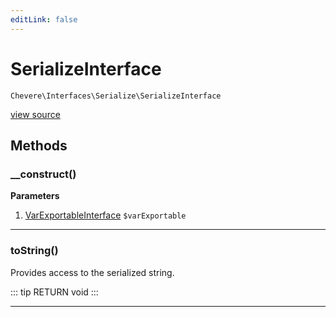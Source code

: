 ```yaml
---
editLink: false
---
```


# SerializeInterface

`Chevere\Interfaces\Serialize\SerializeInterface`

[view source](https://github.com/chevere/chevere/blob/master/interfaces/Serialize/SerializeInterface.php)

## Methods

### __construct()

**Parameters**

1. [VarExportableInterface](../VarExportable/VarExportableInterface.md) `$varExportable`

---

### toString()

Provides access to the serialized string.

::: tip RETURN
void
:::

---

